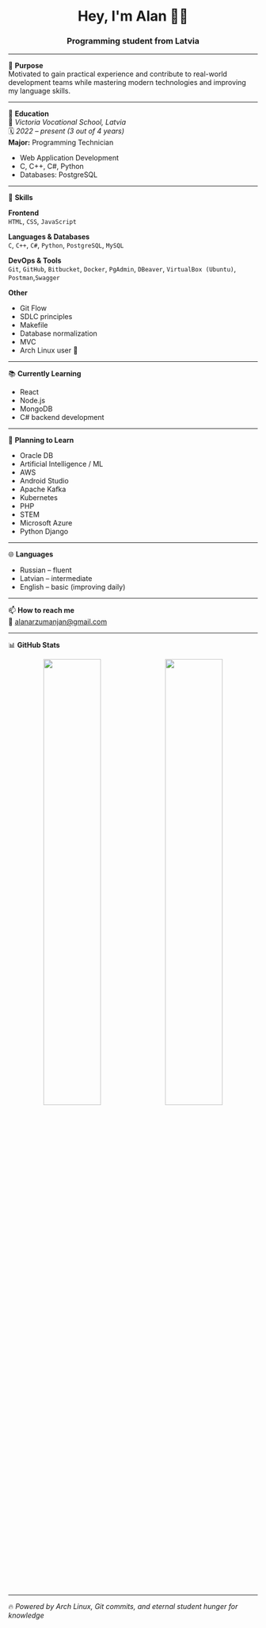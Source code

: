 <h1 align="center">Hey, I'm Alan 👨‍💻</h1>
<h3 align="center">Programming student from Latvia</h3>

---

🎯 **Purpose**  
Motivated to gain practical experience and contribute to real-world development teams while mastering modern technologies and improving my language skills.

---

💼 **Education**  
📍 _Victoria Vocational School, Latvia_  
🗓️ _2022 – present (3 out of 4 years)_  
**Major:** Programming Technician  
- Web Application Development  
- C, C++, C#, Python  
- Databases: PostgreSQL

---

🧰 **Skills**

**Frontend**  
`HTML`, `CSS`, `JavaScript`  

**Languages & Databases**  
`C`, `C++`, `C#`, `Python`, `PostgreSQL`, `MySQL`

**DevOps & Tools**  
`Git`, `GitHub`, `Bitbucket`, `Docker`, `PgAdmin`, `DBeaver`, `VirtualBox (Ubuntu)`, `Postman`,`Swagger`

**Other**  
- Git Flow  
- SDLC principles
- Makefile
- Database normalization
- MVC
- Arch Linux user 🐧  
---

📚 **Currently Learning**  
- React  
- Node.js  
- MongoDB  
- C# backend development

---

🔮 **Planning to Learn**  
- Oracle DB  
- Artificial Intelligence / ML  
- AWS  
- Android Studio  
- Apache Kafka  
- Kubernetes  
- PHP
- STEM
- Microsoft Azure
- Python Django

---

🌐 **Languages**
- Russian – fluent  
- Latvian – intermediate  
- English – basic (improving daily)

---

📫 **How to reach me**  
📧 [alanarzumanjan@gmail.com](mailto:alanarzumanjan@gmail.com)

---

📊 **GitHub Stats**
<p align="center">
  <img src="https://github-readme-stats.vercel.app/api?username=alanarzumanjan&show_icons=true&theme=tokyonight" width="48%">
  <img src="https://github-readme-stats.vercel.app/api/top-langs/?username=alanarzumanjan&layout=compact&theme=tokyonight" width="48%">
</p>

---

🔥 _Powered by Arch Linux, Git commits, and eternal student hunger for knowledge_
